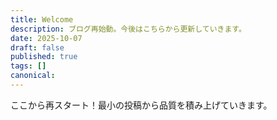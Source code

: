 ```yaml
---
title: Welcome
description: ブログ再始動。今後はこちらから更新していきます。
date: 2025-10-07
draft: false
published: true
tags: []
canonical:
---
```


ここから再スタート！最小の投稿から品質を積み上げていきます。

